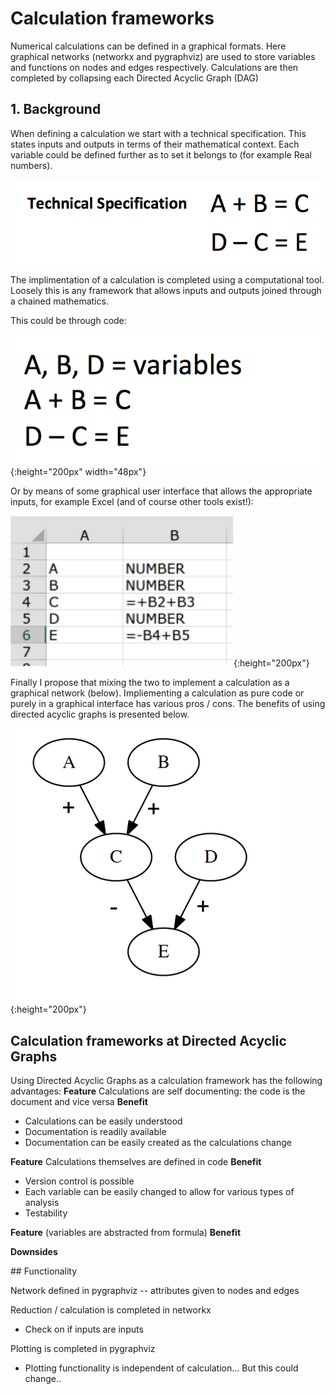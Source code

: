 # Calculation frameworks 

Numerical calculations can be defined in a graphical formats. Here graphical networks (networkx and pygraphviz) are used to store variables and functions on nodes and edges respectively. Calculations are then completed by collapsing each Directed Acyclic Graph (DAG)

## 1. Background 

When defining a calculation we start with a technical specification. This states inputs and outputs in terms of  their mathematical context. Each variable could be defined further as to set it belongs to (for example Real numbers).

![Technical Specification of a calculation](https://github.com/jdvt/dag-calculation-framework/blob/master/readme_images/technical_specification.png)

The implimentation of a calculation is completed using a computational tool. Loosely this is any framework that allows inputs and outputs joined through a chained mathematics. 

This could be through code: 

![Calculation implemented in code](https://github.com/jdvt/dag-calculation-framework/blob/master/readme_images/code_implementation.png){:height="200px" width="48px"}

Or by means of some graphical user interface that allows the appropriate inputs, for example Excel (and of course other tools exist!): 

![Calculation implemented in a graphical user interface"](https://github.com/jdvt/dag-calculation-framework/blob/master/readme_images/excel_implementation.png){:height="200px"}

Finally I propose that mixing the two to implement a calculation as a graphical network (below). Impliementing a calculation as pure code or purely in a graphical interface has various pros / cons. The benefits of using directed acyclic graphs is presented below. 

![Calculation implemented as a graphical network](https://github.com/jdvt/dag-calculation-framework/blob/master/readme_images/graphical_network_implementation.png){:height="200px"}


## Calculation frameworks at Directed Acyclic Graphs

Using Directed Acyclic Graphs as a calculation framework has the following advantages:
**Feature** Calculations are self documenting: the code is the document and vice versa
**Benefit** 
* Calculations can be easily understood 
* Documentation is readily available 
* Documentation can be easily created as the calculations change 

**Feature** Calculations themselves are defined in code 
**Benefit** 
* Version control is possible 
* Each variable can be easily changed to allow for various types of analysis 
* Testability 

**Feature**  (variables are abstracted from formula)
**Benefit** 

**Downsides** 



## Functionality

Network defined in pygraphviz 
-- attributes given to nodes and edges 

Reduction / calculation is completed in networkx 
- Check on if inputs are inputs 

Plotting is completed in pygraphviz
- Plotting functionality is independent of calculation... But this could change.. 